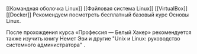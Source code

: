 [[Командная оболочка Linux]]
[[Файловая система Linux]]
[[VirtualBox]]
[[Docker]]
Рекомендуем посмотреть бесплатный базовый курс Основы Linux.

После прохождения курса «Профессия — Белый Хакер» рекомендуется также изучить книгу Немет Эви и другие "Unix и Linux: руководство системного администратора" .
